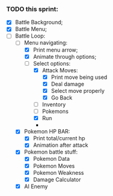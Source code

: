 ### TODO this sprint:

- [x]   Battle Background;
- [x]   Battle Menu;
- [ ]   Battle Loop:
    - [ ]   Menu navigating:
        - [x] Print menu arrow;
        - [x] Animate through options;
        - [ ] Select options:
            - [x] Attack Moves:
                - [x] Print move being used
                - [x] Deal damage
                - [x] Select move properly
                - [x] Go Back
                
            - [ ] Inventory
            - [ ] Pokemons
            - [x] Run
            -
    - [x]   Pokemon HP BAR:
        - [x] Print total/current hp
        - [x] Animation after attack
    - [x]   Pokemon battle stuff:
        - [x] Pokemon Data
        - [x] Pokemon Moves
        - [x] Pokemon Weakness
        - [x] Damage Calculator
    - [x] AI Enemy

<!-- TODO: fix bug: -->
<!-- NAVIGATING IN AND OUT ATTACK MENU (FIXED) -->
<!--  bug: return to main menu after attack -->


